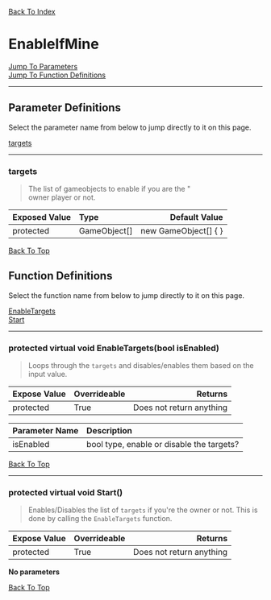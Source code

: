 [Back To Index](../index.md)

# EnableIfMine

[Jump To Parameters](#parameter-definitions)<br/>
[Jump To Function Definitions](#functions-definitions)<br/>

--------------------------------------------------------
## Parameter Definitions<a name="parameter-definitions"></a>

Select the parameter name from below to jump directly to it on this page.

[targets](#parameter-targets)<br>

------------------
### targets<a name="parameter-targets"></a>

> The list of gameobjects to enable if you are the " <br>owner player or not.

| Exposed Value | Type | Default Value |
|:---|:---|---:|
|protected |GameObject[]|new GameObject[] { }

[Back To Top](#)

## Function Definitions<a name="functions-definitions"></a>

Select the function name from below to jump directly to it on this page.

[EnableTargets](#EnableTargets)<br>
[Start](#Start)<br>

------------------
### protected virtual void EnableTargets(bool isEnabled)<a name="EnableTargets"></a>

>   Loops through the `targets` and disables/enables them based on the input value. 

| Expose Value | Overrideable | Returns |
|:---|:---|---:|
|protected|True|Does not return anything|

| Parameter Name | Description |
|:---|:---|
|isEnabled|bool type, enable or disable the targets?|

[Back To Top](#)

------------------
### protected virtual void Start()<a name="Start"></a>

>   Enables/Disables the list of `targets` if you're the owner or not. This is done by calling the `EnableTargets` function. 

| Expose Value | Overrideable | Returns |
|:---|:---|---:|
|protected|True|Does not return anything|

**No parameters**

[Back To Top](#)

